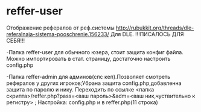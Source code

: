 # reffer-user
Отображение рефералов от реф.системы http://rubukkit.org/threads/dle-referalnaja-sistema-pooschrenie.156233/ Для DLE.
!!!ПИСАЛОСЬ ДЛЯ СЕБЯ!!!

-Папка reffer-user для обычного юзера, стоит защита конфиг файла. Можно импортировать в стат. страницу, достаточно настроить config.php

-Папка reffer-admin для админов(спс кеп).Позволяет смотреть рефералов у других игроков;Убрана защита config.php,добавленна защита по паролю и нику. Переходить по ссылке <папка скрипта>/reffer.php?pass=<ваш пароль>&adm=<ваш ник,чуствительно к регистру>  ; Настройка: config.php и в reffer.php(11 строка)
